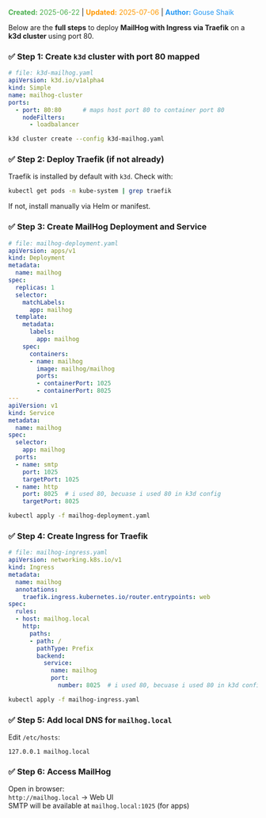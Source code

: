<span style="color:#4caf50;"><b>Created:</b> 2025-06-22</span> | <span style="color:#ff9800;"><b>Updated:</b> 2025-07-06</span> | <span style="color:#2196f3;"><b>Author:</b> Gouse Shaik</span>

Below are the **full steps** to deploy **MailHog with Ingress via Traefik** on a **k3d cluster** using port 80.
### ✅ Step 1: Create `k3d` cluster with port 80 mapped

```yaml
# file: k3d-mailhog.yaml
apiVersion: k3d.io/v1alpha4
kind: Simple
name: mailhog-cluster
ports:
  - port: 80:80      # maps host port 80 to container port 80
    nodeFilters:
      - loadbalancer
```

```bash
k3d cluster create --config k3d-mailhog.yaml
```

### ✅ Step 2: Deploy Traefik (if not already)
Traefik is installed by default with `k3d`. Check with:
```bash
kubectl get pods -n kube-system | grep traefik
```
If not, install manually via Helm or manifest.
### ✅ Step 3: Create MailHog Deployment and Service
```yaml
# file: mailhog-deployment.yaml
apiVersion: apps/v1
kind: Deployment
metadata:
  name: mailhog
spec:
  replicas: 1
  selector:
    matchLabels:
      app: mailhog
  template:
    metadata:
      labels:
        app: mailhog
    spec:
      containers:
      - name: mailhog
        image: mailhog/mailhog
        ports:
        - containerPort: 1025
        - containerPort: 8025 
---
apiVersion: v1
kind: Service
metadata:
  name: mailhog
spec:
  selector:
    app: mailhog
  ports:
  - name: smtp
    port: 1025
    targetPort: 1025
  - name: http
    port: 8025  # i used 80, becuase i used 80 in k3d config
    targetPort: 8025
```

```bash
kubectl apply -f mailhog-deployment.yaml
```

### ✅ Step 4: Create Ingress for Traefik
```yaml
# file: mailhog-ingress.yaml
apiVersion: networking.k8s.io/v1
kind: Ingress
metadata:
  name: mailhog
  annotations:
    traefik.ingress.kubernetes.io/router.entrypoints: web
spec:
  rules:
  - host: mailhog.local
    http:
      paths:
      - path: /
        pathType: Prefix
        backend:
          service:
            name: mailhog
            port:
              number: 8025  # i used 80, becuase i used 80 in k3d config
```

```bash
kubectl apply -f mailhog-ingress.yaml
```
### ✅ Step 5: Add local DNS for `mailhog.local`
Edit `/etc/hosts`:
```
127.0.0.1 mailhog.local
```
### ✅ Step 6: Access MailHog
Open in browser:  
`http://mailhog.local` → Web UI  
SMTP will be available at `mailhog.local:1025` (for apps)